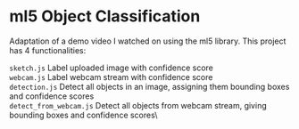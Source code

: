 # ml5 Object Classification

Adaptation of a demo video I watched on using the ml5 library. This project has 4 functionalities:

`sketch.js` Label uploaded image with confidence score\
`webcam.js` Label webcam stream with confidence score\
`detection.js` Detect all objects in an image, assigning them bounding boxes and confidence scores\
`detect_from_webcam.js` Detect all objects from webcam stream, giving bounding boxes and confidence scores\
